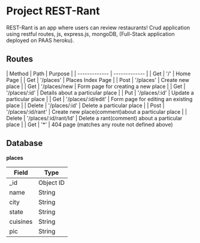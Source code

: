 # Project REST-Rant

REST-Rant is an app where users can review restaurants! Crud application using restful routes, js, express.js, mongoDB, (Full-Stack application deployed on PAAS heroku).

## Routes

| Method  | Path | Purpose |
| ------------- | ------------- |
| Get  | '/'  | Home Page |
| Get  | '/places'  | Places Index Page |
| Post  | '/places' | Create new place |
| Get  | '/places/new  | Form page for creating a new place |
| Get  | '/places/:id'  | Details about a particular place |
| Put  | '/places/:id' | Update a particular place |
| Get  | '/places/:id/edit'  | Form page for editing an existing place |
| Delete  | '/places/:id'  | Delete a particular place |
| Post  | '/places/:id/rant' | Create new place(comment)about a particular place |
| Delete  | '/places/:id/rant/Id'  | Delete a rant(comment) about a particular place |
| Get | '*' | 404 page (matches any route not defined above)

## Database

**places**

| Field | Type |
| ---------- | ------------ |
| _id | Object ID |
| name | String |
| city | String |
| state | String |
| cuisines | String |
| pic | String |
